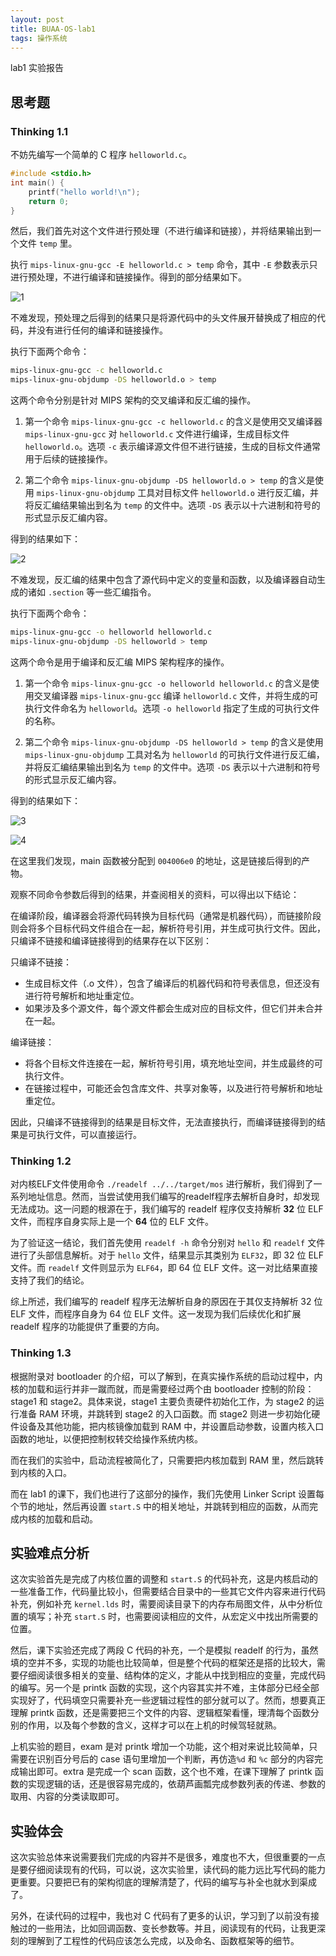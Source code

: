 ```yaml
---
layout: post
title: BUAA-OS-lab1
tags: 操作系统
---
```


lab1 实验报告

## 思考题

### Thinking 1.1

不妨先编写一个简单的 C 程序 ``helloworld.c``。

```c
#include <stdio.h>
int main() {
    printf("hello world!\n");
    return 0;
}
```

然后，我们首先对这个文件进行预处理（不进行编译和链接），并将结果输出到一个文件 ``temp`` 里。

执行 ``mips-linux-gnu-gcc -E helloworld.c > temp`` 命令，其中 ``-E`` 参数表示只进行预处理，不进行编译和链接操作。得到的部分结果如下。

![1](https://cdn.luogu.com.cn/upload/image_hosting/c35rtynl.png)

不难发现，预处理之后得到的结果只是将源代码中的头文件展开替换成了相应的代码，并没有进行任何的编译和链接操作。

执行下面两个命令：

```bash
mips-linux-gnu-gcc -c helloworld.c
mips-linux-gnu-objdump -DS helloworld.o > temp
```

这两个命令分别是针对 MIPS 架构的交叉编译和反汇编的操作。

1. 第一个命令 `mips-linux-gnu-gcc -c helloworld.c` 的含义是使用交叉编译器 `mips-linux-gnu-gcc` 对 `helloworld.c` 文件进行编译，生成目标文件 `helloworld.o`。选项 `-c` 表示编译源文件但不进行链接，生成的目标文件通常用于后续的链接操作。

2. 第二个命令 `mips-linux-gnu-objdump -DS helloworld.o > temp` 的含义是使用 `mips-linux-gnu-objdump` 工具对目标文件 `helloworld.o` 进行反汇编，并将反汇编结果输出到名为 `temp` 的文件中。选项 `-DS` 表示以十六进制和符号的形式显示反汇编内容。

得到的结果如下：

![2](https://cdn.luogu.com.cn/upload/image_hosting/g2ozmyt9.png)

不难发现，反汇编的结果中包含了源代码中定义的变量和函数，以及编译器自动生成的诸如 `.section` 等一些汇编指令。

执行下面两个命令：

```bash
mips-linux-gnu-gcc -o helloworld helloworld.c
mips-linux-gnu-objdump -DS helloworld > temp
```

这两个命令是用于编译和反汇编 MIPS 架构程序的操作。

1. 第一个命令 `mips-linux-gnu-gcc -o helloworld helloworld.c` 的含义是使用交叉编译器 `mips-linux-gnu-gcc` 编译 `helloworld.c` 文件，并将生成的可执行文件命名为 `helloworld`。选项 `-o helloworld` 指定了生成的可执行文件的名称。

2. 第二个命令 `mips-linux-gnu-objdump -DS helloworld > temp` 的含义是使用 `mips-linux-gnu-objdump` 工具对名为 `helloworld` 的可执行文件进行反汇编，并将反汇编结果输出到名为 `temp` 的文件中。选项 `-DS` 表示以十六进制和符号的形式显示反汇编内容。

得到的结果如下：

![3](https://cdn.luogu.com.cn/upload/image_hosting/0q6j4216.png)

![4](https://cdn.luogu.com.cn/upload/image_hosting/9a35yk8e.png)

在这里我们发现，main 函数被分配到 ``004006e0`` 的地址，这是链接后得到的产物。

观察不同命令参数后得到的结果，并查阅相关的资料，可以得出以下结论：

在编译阶段，编译器会将源代码转换为目标代码（通常是机器代码），而链接阶段则会将多个目标代码文件组合在一起，解析符号引用，并生成可执行文件。因此，只编译不链接和编译链接得到的结果存在以下区别：

只编译不链接：

- 生成目标文件（.o 文件），包含了编译后的机器代码和符号表信息，但还没有进行符号解析和地址重定位。
- 如果涉及多个源文件，每个源文件都会生成对应的目标文件，但它们并未合并在一起。

编译链接：

- 将各个目标文件连接在一起，解析符号引用，填充地址空间，并生成最终的可执行文件。
- 在链接过程中，可能还会包含库文件、共享对象等，以及进行符号解析和地址重定位。

因此，只编译不链接得到的结果是目标文件，无法直接执行，而编译链接得到的结果是可执行文件，可以直接运行。

### Thinking 1.2

对内核ELF文件使用命令 ``./readelf ../../target/mos`` 进行解析，我们得到了一系列地址信息。然而，当尝试使用我们编写的readelf程序去解析自身时，却发现无法成功。这一问题的根源在于，我们编写的 readelf 程序仅支持解析 **32** 位 ELF 文件，而程序自身实际上是一个 **64** 位的 ELF 文件。

为了验证这一结论，我们首先使用 ``readelf -h`` 命令分别对 ``hello`` 和 ``readelf`` 文件进行了头部信息解析。对于 ``hello`` 文件，结果显示其类别为 ``ELF32``，即 32 位 ELF 文件。而 ``readelf`` 文件则显示为 ``ELF64``，即 64 位 ELF 文件。这一对比结果直接支持了我们的结论。

综上所述，我们编写的 readelf 程序无法解析自身的原因在于其仅支持解析 32 位 ELF 文件，而程序自身为 64 位 ELF 文件。这一发现为我们后续优化和扩展 readelf 程序的功能提供了重要的方向。

### Thinking 1.3

根据附录对 bootloader 的介绍，可以了解到，在真实操作系统的启动过程中，内核的加载和运行并非一蹴而就，而是需要经过两个由 bootloader 控制的阶段：stage1 和 stage2。具体来说，stage1 主要负责硬件初始化工作，为 stage2 的运行准备 RAM 环境，并跳转到 stage2 的入口函数。而 stage2 则进一步初始化硬件设备及其他功能，把内核镜像加载到 RAM 中，并设置启动参数，设置内核入口函数的地址，以便把控制权转交给操作系统内核。

而在我们的实验中，启动流程被简化了，只需要把内核加载到 RAM 里，然后跳转到内核的入口。

而在 lab1 的课下，我们也进行了这部分的操作，我们先使用 Linker Script 设置每个节的地址，然后再设置 ``start.S`` 中的相关地址，并跳转到相应的函数，从而完成内核的加载和启动。

## 实验难点分析

这次实验首先是完成了内核位置的调整和 ``start.S`` 的代码补充，这是内核启动的一些准备工作，代码量比较小，但需要结合目录中的一些其它文件内容来进行代码补充，例如补充 ``kernel.lds`` 时，需要阅读目录下的内存布局图文件，从中分析位置的填写；补充 ``start.S`` 时，也需要阅读相应的文件，从宏定义中找出所需要的位置。

然后，课下实验还完成了两段 C 代码的补充，一个是模拟 readelf 的行为，虽然填的空并不多，实现的功能也比较简单，但是整个代码的框架还是搭的比较大，需要仔细阅读很多相关的变量、结构体的定义，才能从中找到相应的变量，完成代码的编写。另一个是 printk 函数的实现，这个内容其实并不难，主体部分已经全部实现好了，代码填空只需要补充一些逻辑过程性的部分就可以了。然而，想要真正理解 printk 函数，还是需要把三个文件的内容、逻辑框架看懂，理清每个函数分别的作用，以及每个参数的含义，这样才可以在上机的时候驾轻就熟。

上机实验的题目，exam 是对 printk 增加一个功能，这个相对来说比较简单，只需要在识别百分号后的 case 语句里增加一个判断，再仿造``%d`` 和 ``%c`` 部分的内容完成输出即可。extra 是完成一个 scan 函数，这个也不难，在课下理解了 printk 函数的实现逻辑的话，还是很容易完成的，依葫芦画瓢完成参数列表的传递、参数的取用、内容的分类读取即可。

## 实验体会

这次实验总体来说需要我们完成的内容并不是很多，难度也不大，但很重要的一点是要仔细阅读现有的代码，可以说，这次实验里，读代码的能力远比写代码的能力更重要。只要把已有的架构彻底的理解清楚了，代码的编写与补全也就水到渠成了。

另外，在读代码的过程中，我也对 C 代码有了更多的认识，学习到了以前没有接触过的一些用法，比如回调函数、变长参数等。并且，阅读现有的代码，让我更深刻的理解到了工程性的代码应该怎么完成，以及命名、函数框架等的细节。
